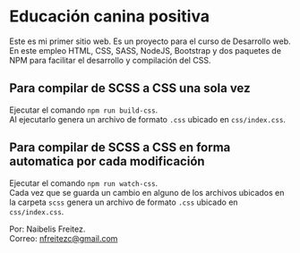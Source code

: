 # Educación canina positiva
Este es mi primer sitio web. Es un proyecto para el curso de Desarrollo web.\
En este empleo HTML, CSS, SASS, NodeJS, Bootstrap y dos paquetes de NPM para facilitar el desarrollo y compilación del CSS.

## Para compilar de SCSS a CSS una sola vez
Ejecutar el comando `npm run build-css`.\
Al ejecutarlo genera un archivo de formato `.css` ubicado en `css/index.css`.

## Para compilar de SCSS a CSS en forma automatica por cada modificación
Ejecutar el comando `npm run watch-css`.\
Cada vez que se guarda un cambio en alguno de los archivos ubicados en la carpeta `scss` genera un archivo de formato `.css` ubicado en `css/index.css`.

Por: Naibelis Freitez.\
Correo: nfreitezc@gmail.com
